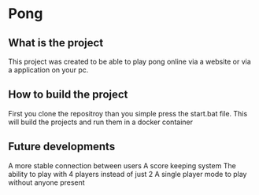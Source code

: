 # Pong
## What is the project
This project was created to be able to play pong online via a website or via a application on your pc.

## How to build the project
First you clone the repositroy than you simple press the start.bat file. This will build the projects and run them in a docker container

## Future developments
A more stable connection between users
A score keeping system
The ability to play with 4 players instead of just 2
A single player mode to play without anyone present
